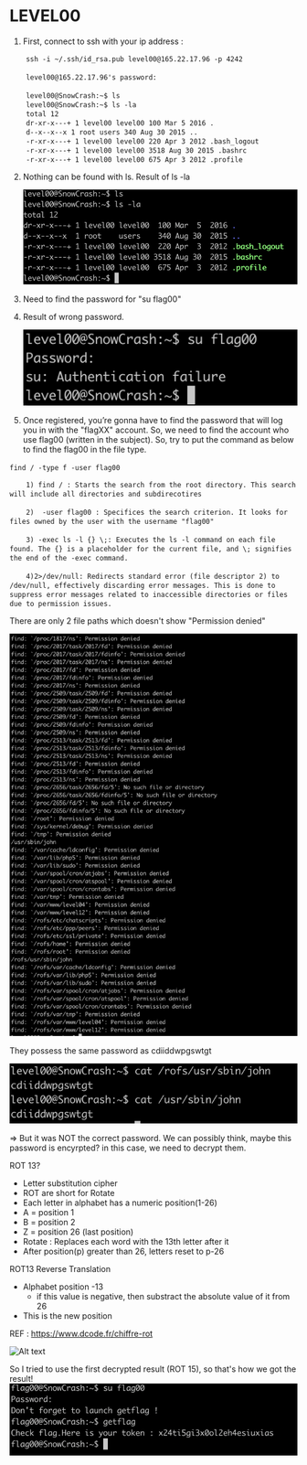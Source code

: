 LEVEL00
=======
1.  First, connect to ssh with your ip address :
```
    ssh -i ~/.ssh/id_rsa.pub level00@165.22.17.96 -p 4242

    level00@165.22.17.96's password:
        
    level00@SnowCrash:~$ ls
    level00@SnowCrash:~$ ls -la
    total 12
    dr-xr-x---+ 1 level00 level00 100 Mar 5 2016 .
    d--x--x--x 1 root users 340 Aug 30 2015 ..
    -r-xr-x---+ 1 level00 level00 220 Apr 3 2012 .bash_logout
    -r-xr-x---+ 1 level00 level00 3518 Aug 30 2015 .bashrc
    -r-xr-x---+ 1 level00 level00 675 Apr 3 2012 .profile
 ```       
2.  Nothing can be found with ls.
    Result of ls -la

    ![Alt text](image-1.png)

3.  Need to find the password for "su flag00"

4.  Result of wrong password.
 
    ![Alt text](image-2.png)

5.  Once registered, you’re gonna have to find the password that will log you in with
the "flagXX" account. So, we need to find the account who use flag00 (written in the subject). So, try to put the command as below to find the flag00 in the file type.

`find / -type f -user flag00`

```
    1) find / : Starts the search from the root directory. This search will include all directories and subdirecotires

    2)  -user flag00 : Specifices the search criterion. It looks for files owned by the user with the username "flag00"
    
    3) -exec ls -l {} \;: Executes the ls -l command on each file found. The {} is a placeholder for the current file, and \; signifies the end of the -exec command.

    4)2>/dev/null: Redirects standard error (file descriptor 2) to /dev/null, effectively discarding error messages. This is done to suppress error messages related to inaccessible directories or files due to permission issues.
```                                                                                     

There are only 2 file paths which doesn't show "Permission denied"

![Alt text](image-3.png)

They possess the same password as cdiiddwpgswtgt

![Alt text](image-4.png)

=> But it was NOT the correct password. We can possibly think, maybe this password is encyrpted? in this case, we need to decrypt them.

ROT 13?

- Letter substitution cipher
- ROT are short for Rotate
- Each letter in alphabet has a numeric position(1-26)
- A = position 1
- B = position 2
- Z = position 26 (last position)
- Rotate : Replaces each word with the 13th letter after it
- After position(p) greater than 26, letters reset to p-26

ROT13 Reverse Translation

- Alphabet position -13
  - if this value is negative, then substract the absolute value of it from 26
- This is the new position

REF : https://www.dcode.fr/chiffre-rot

![Alt text](<Capture d’écran 2023-11-13 à 20.52.32.png>)

So I tried to use the first decrypted result (ROT 15), so that's how we got the result!
  ![Alt text](image-5.png)
